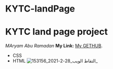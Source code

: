 # KYTC-landPage
# KYTC land page project
*MAryam Abu Ramadan*
**My Link:** [My GETHUB](https://maryamaburamadan.github.io/KYTC-landPage/). 
- CSS
- HTML 
![التقاط الويب_28-2-2021_153156_](https://user-images.githubusercontent.com/79931791/109692877-b14cb200-7b91-11eb-9fac-11d4a6894004.jpeg)
